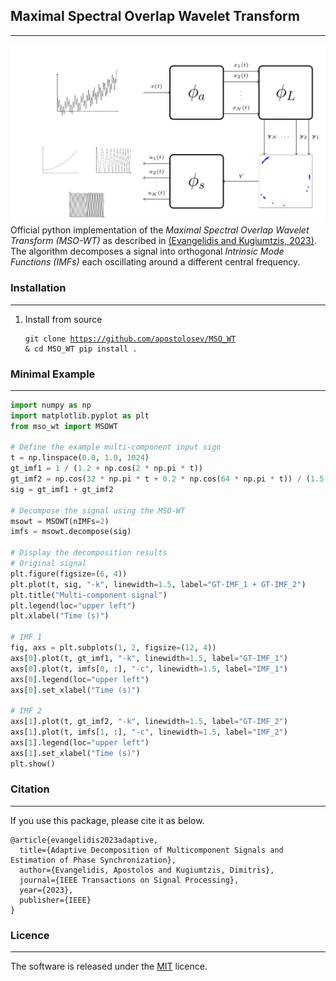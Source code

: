 ## **Maximal Spectral Overlap Wavelet Transform**

***
![](resources/mso_wt.png)
Official python implementation of the _Maximal Spectral Overlap Wavelet Transform (MSO-WT)_ 
as described in [(Evangelidis and Kugiumtzis, 2023)](https://ieeexplore.ieee.org/document/10109867). 
The algorithm decomposes a signal into orthogonal _Intrinsic Mode Functions (IMFs)_ each oscillating 
around a different central frequency. 

### Installation

***
1. Install from source <br> <pre><code>git clone https://github.com/apostolosev/MSO_WT & cd MSO_WT
pip install .</pre></code>


### Minimal Example 

***
```python
import numpy as np
import matplotlib.pyplot as plt
from mso_wt import MSOWT

# Define the example multi-component input sign
t = np.linspace(0.0, 1.0, 1024)
gt_imf1 = 1 / (1.2 + np.cos(2 * np.pi * t))
gt_imf2 = np.cos(32 * np.pi * t + 0.2 * np.cos(64 * np.pi * t)) / (1.5 + np.sin(2 * np.pi * t))
sig = gt_imf1 + gt_imf2

# Decompose the signal using the MSO-WT
msowt = MSOWT(nIMFs=2)
imfs = msowt.decompose(sig)

# Display the decomposition results
# Original signal
plt.figure(figsize=(6, 4))
plt.plot(t, sig, "-k", linewidth=1.5, label="GT-IMF_1 + GT-IMF_2")
plt.title("Multi-component signal")
plt.legend(loc="upper left")
plt.xlabel("Time (s)")

# IMF 1
fig, axs = plt.subplots(1, 2, figsize=(12, 4))
axs[0].plot(t, gt_imf1, "-k", linewidth=1.5, label="GT-IMF_1")
axs[0].plot(t, imfs[0, :], "-c", linewidth=1.5, label="IMF_1")
axs[0].legend(loc="upper left")
axs[0].set_xlabel("Time (s)")

# IMF 2
axs[1].plot(t, gt_imf2, "-k", linewidth=1.5, label="GT-IMF_2")
axs[1].plot(t, imfs[1, :], "-c", linewidth=1.5, label="IMF_2")
axs[1].legend(loc="upper left")
axs[1].set_xlabel("Time (s)")
plt.show()
```

### Citation

***
If you use this package, please cite it as below.
```
@article{evangelidis2023adaptive,
  title={Adaptive Decomposition of Multicomponent Signals and Estimation of Phase Synchronization},
  author={Evangelidis, Apostolos and Kugiumtzis, Dimitris},
  journal={IEEE Transactions on Signal Processing},
  year={2023},
  publisher={IEEE}
}
```

### Licence

*** 
The software is released under the [MIT](https://github.com/apostolosev/MSO_WT/blob/main/license.txt) licence.
